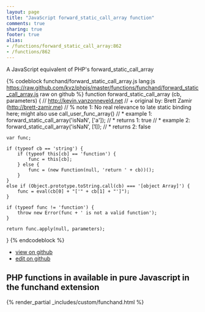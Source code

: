 ```yaml
---
layout: page
title: "JavaScript forward_static_call_array function"
comments: true
sharing: true
footer: true
alias:
- /functions/forward_static_call_array:862
- /functions/862
---
```

<!-- Generated by Rakefile:build -->
A JavaScript equivalent of PHP's forward_static_call_array

{% codeblock funchand/forward_static_call_array.js lang:js https://raw.github.com/kvz/phpjs/master/functions/funchand/forward_static_call_array.js raw on github %}
function forward_static_call_array (cb, parameters) {
    // http://kevin.vanzonneveld.net
    // +   original by: Brett Zamir (http://brett-zamir.me)
    // %          note 1: No real relevance to late static binding here; might also use call_user_func_array()
    // *     example 1: forward_static_call_array('isNaN', ['a']);
    // *     returns 1: true
    // *     example 2: forward_static_call_array('isNaN', [1]);
    // *     returns 2: false

    var func;

    if (typeof cb == 'string') {
        if (typeof this[cb] == 'function') {
            func = this[cb];
        } else {
            func = (new Function(null, 'return ' + cb))();
        }
    }
    else if (Object.prototype.toString.call(cb) === '[object Array]') {
        func = eval(cb[0] + "['" + cb[1] + "']");
    }

    if (typeof func != 'function') {
        throw new Error(func + ' is not a valid function');
    }

    return func.apply(null, parameters);
}
{% endcodeblock %}

 - [view on github](https://github.com/kvz/phpjs/blob/master/functions/funchand/forward_static_call_array.js)
 - [edit on github](https://github.com/kvz/phpjs/edit/master/functions/funchand/forward_static_call_array.js)

## PHP functions in available in pure Javascript in the funchand extension
{% render_partial _includes/custom/funchand.html %}

